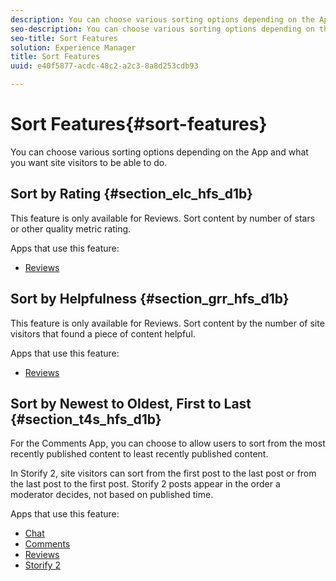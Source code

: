 ```yaml
---
description: You can choose various sorting options depending on the App and what you want site visitors to be able to do.
seo-description: You can choose various sorting options depending on the App and what you want site visitors to be able to do.
seo-title: Sort Features
solution: Experience Manager
title: Sort Features
uuid: e40f5877-acdc-48c2-a2c3-8a8d253cdb93

---
```


# Sort Features{#sort-features}

You can choose various sorting options depending on the App and what you want site visitors to be able to do.

## Sort by Rating {#section_elc_hfs_d1b}

This feature is only available for Reviews. Sort content by number of stars or other quality metric rating.

Apps that use this feature:

* [Reviews](../../c-about-apps/c-reviews-app/c-reviews-app.md#c_reviews_app)

## Sort by Helpfulness {#section_grr_hfs_d1b}

This feature is only available for Reviews. Sort content by the number of site visitors that found a piece of content helpful.

Apps that use this feature:

* [Reviews](../../c-about-apps/c-reviews-app/c-reviews-app.md#c_reviews_app)

## Sort by Newest to Oldest, First to Last {#section_t4s_hfs_d1b}

For the Comments App, you can choose to allow users to sort from the most recently published content to least recently published content.

In Storify 2, site visitors can sort from the first post to the last post or from the last post to the first post. Storify 2 posts appear in the order a moderator decides, not based on published time.

Apps that use this feature:

* [Chat](../../c-about-apps/c-chat-app/c-chat-app.md#c_chat_app) 
* [Comments](/help/using/c-about-apps/c-comments/c-comments.md) 
* [Reviews](../../c-about-apps/c-reviews-app/c-reviews-app.md#c_reviews_app) 
* [Storify 2](../../c-about-apps/c-storify2/c-storify2.md#c_storify2)

